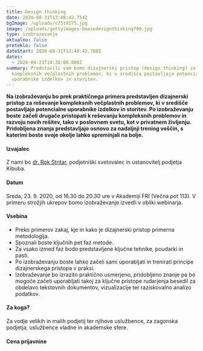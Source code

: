 ```yaml
---
title: Design thinking
date: 2020-08-31T13:48:42.754Z
bgImage: /uploads/c75t9175.jpg
image: /uploads/gettyimages-boesedesignthinking700.jpg
type: izobrazevanje
aktualno: false
preteklo: false
dateStart: 2020-08-31T13:48:42.780Z
dates:
  - 2020-09-23T14:30:00.000Z
summary: Predstavili vam bomo dizajnerski pristop (design thinking) za reševanje
  kompleksnih večplastnih problemov, ki v središče postavljajo potencialne
  uporabnike izdelkov in storitev.
---
```

**Na izobraževanju bo prek praktičnega primera predstavljen dizajnerski pristop za reševanje kompleksnih večplastnih problemov, ki v središče postavljajo potencialne uporabnike izdelkov in storitev. Po izobraževanju boste** **začeli drugače pristopati k reševanju kompleksnih problemov in razvoju novih rešitev, tako v poslovnem svetu, kot v privatnem življenju. Pridobljena znanja predstavljajo osnovo za nadaljnji trening veščin, s katerimi boste svoje okolje lahko spreminjali na bolje.**

#### Izvajalec

Z nami bo [dr. Rok Stritar](https://akademijafri.si/izvajalci/rok-stritar/), podjetniški svetovalec in ustanovitelj podjetja Kibuba.

#### Datum

Sreda, 23. 9. 2020, od 16.30 do 20.30 ure v Akademiji FRI (Večna pot 113). V primeru strožjih ukrepov bomo izobraževanje izvedli v obliki webinarja.

#### Vsebina

* Preko primerov zakaj, kje in kako je dizajnerski pristop primerna metodologija.
* Spoznali boste ključnih pet faz metode.
* Za vsako izmed faz bodo predstavljene ključne tehnike, poudarki in pasti.
* Po izobraževanju boste lahko začeli sami uporabljati in trenirati principe dizajnerskega pristopa v praksi.
* Izobraževanje bo izrazito praktično usmerjeno, pridobljeno znanje pa bo mogoče začeti uporabljati takoj za ključne pristope rudarjenja besedil za obdelavo tekstovnih dokumentov, vizualizacije ter raziskovalno analizo podatkov.

#### Za koga?

Za vodje velikih in malih podjetij ter njihove uslužbence, za zagonska podjetja, uslužbence vladne in akademske sfere.

#### Cena prijavnine